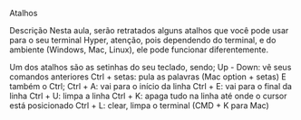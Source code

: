 Atalhos

Descrição
Nesta aula, serão retratados alguns atalhos que você pode usar para o seu terminal Hyper, atenção, pois dependendo do terminal, e do ambiente (Windows, Mac, Linux), ele pode funcionar diferentemente.

Um dos atalhos são as setinhas do seu teclado, sendo;
Up - Down: vê seus comandos anteriores
Ctrl + setas: pula as palavras (Mac option + setas)
E também o Ctrl;
Ctrl + A: vai para o início da linha
Ctrl + E: vai para o final da linha
Ctrl + U: limpa a linha
Ctrl + K: apaga tudo na linha até onde o cursor está posicionado
Ctrl + L: clear, limpa o terminal (CMD + K para Mac)